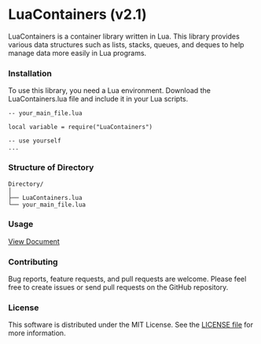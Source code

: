 # LuaContainers (v2.1)
LuaContainers is a container library written in Lua. This library provides various data structures such as lists, stacks, queues, and deques to help manage data more easily in Lua programs.

### Installation
To use this library, you need a Lua environment. Download the LuaContainers.lua file and include it in your Lua scripts.
```
-- your_main_file.lua

local variable = require("LuaContainers")

-- use yourself
...
```

### Structure of Directory
```
Directory/
│
├── LuaContainers.lua
└── your_main_file.lua
```

### Usage
 [View Document](DOCUMENT.md)

### Contributing
Bug reports, feature requests, and pull requests are welcome. Please feel free to create issues or send pull requests on the GitHub repository.

### License
This software is distributed under the MIT License. See the [LICENSE file](LICENSE) for more information.
